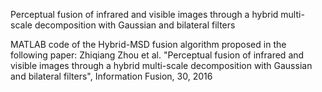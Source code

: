 Perceptual fusion of infrared and visible images through a hybrid multi-scale decomposition with Gaussian and bilateral filters

MATLAB code of the Hybrid-MSD fusion algorithm proposed in the following paper:
Zhiqiang Zhou et al. "Perceptual fusion of infrared and visible images through a hybrid 
multi-scale decomposition with Gaussian and bilateral filters", Information Fusion, 30, 2016
